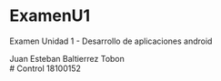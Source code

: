 # ExamenU1
Examen Unidad 1 - Desarrollo de aplicaciones android 


Juan Esteban Baltierrez Tobon  
\# Control 18100152
